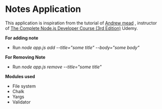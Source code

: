 # Notes Application
This application is inspiration from the tutorial of [Andrew mead](https://github.com/andrewjmead) , instructor of [The Complete Node.js Developer Course (3rd Edition)](https://www.udemy.com/course/the-complete-nodejs-developer-course-2/) Udemy.

**For adding note** 
 
* Run _node app.js add --title="some title" --body="some body"_

**For Removing Note** 
  
* Run _node app.js remove --title="some title"_
  
**Modules used** 
* File system
* Chalk
* Yargs
* Validator